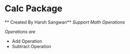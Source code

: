 # Calc Package
** Created By Harsh Sangwan**
*Support Math Operations*

*Operations are*
- Add Operation
- Subtract Operation